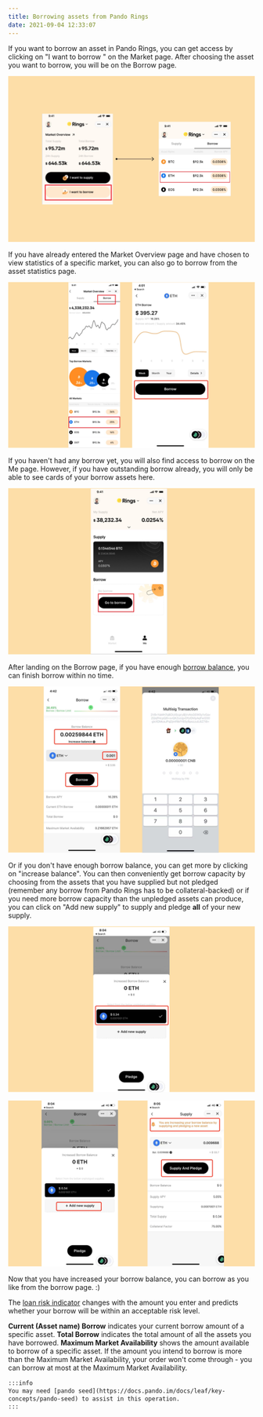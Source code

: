 ```yaml
---
title: Borrowing assets from Pando Rings
date: 2021-09-04 12:33:07
---
```


If you want to borrow an asset in Pando Rings, you can get access by clicking on "I want to borrow " on the Market page. After choosing the asset you want to borrow, you will be on the Borrow page.

![](../assets/borrow1.jpg)

If you have already entered the Market Overview page and have chosen to view statistics of a specific market, you can also go to borrow from the asset statistics page.

![](../assets/borrow2.jpg)

If you haven't had any borrow yet, you will also find access to borrow on the Me page. However, if you have outstanding borrow already, you will only be able to see cards of your borrow assets here.

![](../assets/borrow3.jpg)

After landing on the Borrow page, if you have enough [borrow balance](../key-concepts/glossary), you can finish borrow within no time.

![](../assets/borrow4.jpg)

Or if you don't have enough borrow balance, you can get more by clicking on "increase balance". You can then conveniently get borrow capacity by choosing from the assets that you have supplied but not pledged (remember any borrow from Pando Rings has to be collateral-backed) or if you need more borrow capacity than the unpledged assets can produce, you can click on "Add new supply" to supply and pledge **all** of your new supply.

![](../assets/borrow5.jpg)

![](../assets/borrow6.jpg)

Now that you have increased your borrow balance, you can borrow as you like from the borrow page. :)

The [loan risk indicator](../key-concepts/loan-risk-indicator) changes with the amount you enter and predicts whether your borrow will be within an acceptable risk level.

**Current (Asset name) Borrow** indicates your current borrow amount of a specific asset. **Total Borrow** indicates the total amount of all the assets you have borrowed. **Maximum Market Availability** shows the amount available to borrow of a specific asset. If the amount you intend to borrow is more than the Maximum Market Availability, your order won't come through - you can borrow at most at the Maximum Market Availability.

````mdx-code-block
:::info
You may need [pando seed](https://docs.pando.im/docs/leaf/key-concepts/pando-seed) to assist in this operation.
:::
````



